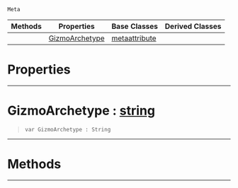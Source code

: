 `Meta`

|Methods|Properties|Base Classes|Derived Classes|
|---|---|---|---|
| |[ GizmoArchetype](https://github.com/zeroengineteam/ZeroDocs/code_reference/class_reference/metaeditorgizmo.markdown#gizmoarchetype-zero-engi)|[metaattribute](https://github.com/zeroengineteam/ZeroDocs/code_reference/class_reference/metaattribute.markdown)| |


 #  Properties


---  
 #  GizmoArchetype : [string](https://github.com/zeroengineteam/ZeroDocs/code_reference/zilch_base_types/string.markdown)

> 
> ``` lang=cpp, name=Zilch
> var GizmoArchetype : String


---  
 #  Methods


---  
 

 
